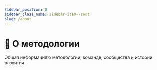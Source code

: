 ```yaml
---
sidebar_position: 0
sidebar_class_name: sidebar-item--root
slug: /about
---
```


# 🍰 О методологии

<p class="summary">
Общая информация о методологии, команде, сообщества и истории развития
</p>
